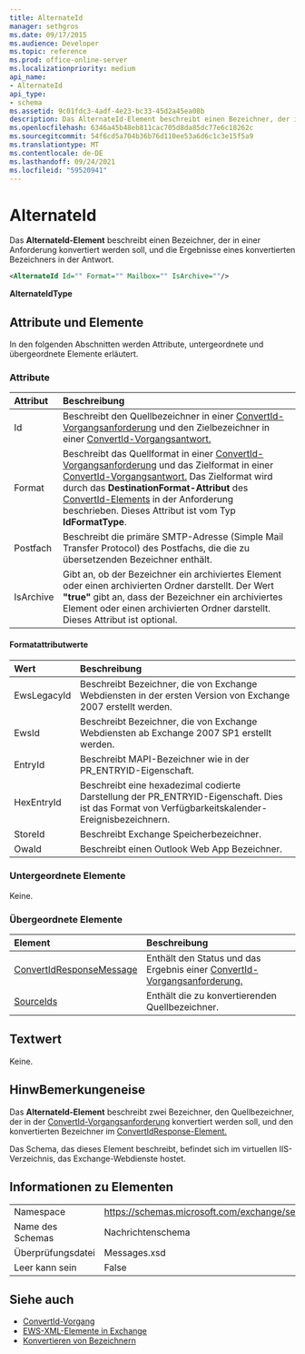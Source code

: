 ```yaml
---
title: AlternateId
manager: sethgros
ms.date: 09/17/2015
ms.audience: Developer
ms.topic: reference
ms.prod: office-online-server
ms.localizationpriority: medium
api_name:
- AlternateId
api_type:
- schema
ms.assetid: 9c01fdc3-4adf-4e23-bc33-45d2a45ea08b
description: Das AlternateId-Element beschreibt einen Bezeichner, der in einer Anforderung konvertiert werden soll, und die Ergebnisse eines konvertierten Bezeichners in der Antwort.
ms.openlocfilehash: 6346a45b48eb811cac705d8da85dc77e6c18262c
ms.sourcegitcommit: 54f6cd5a704b36b76d110ee53a6d6c1c3e15f5a9
ms.translationtype: MT
ms.contentlocale: de-DE
ms.lasthandoff: 09/24/2021
ms.locfileid: "59520941"
---
```

# <a name="alternateid"></a>AlternateId

Das **AlternateId-Element** beschreibt einen Bezeichner, der in einer Anforderung konvertiert werden soll, und die Ergebnisse eines konvertierten Bezeichners in der Antwort. 
  
```XML
<AlternateId Id="" Format="" Mailbox="" IsArchive=""/>
```

 **AlternateIdType**
## <a name="attributes-and-elements"></a>Attribute und Elemente

In den folgenden Abschnitten werden Attribute, untergeordnete und übergeordnete Elemente erläutert.
  
### <a name="attributes"></a>Attribute

|**Attribut**|**Beschreibung**|
|:-----|:-----|
|Id  <br/> |Beschreibt den Quellbezeichner in einer [ConvertId-Vorgangsanforderung](convertid-operation.md) und den Zielbezeichner in einer [ConvertId-Vorgangsantwort.](convertid-operation.md)  <br/> |
|Format  <br/> |Beschreibt das Quellformat in einer [ConvertId-Vorgangsanforderung](convertid-operation.md) und das Zielformat in einer [ConvertId-Vorgangsantwort.](convertid-operation.md) Das Zielformat wird durch das **DestinationFormat-Attribut** des [ConvertId-Elements](convertid.md) in der Anforderung beschrieben. Dieses Attribut ist vom Typ **IdFormatType**.  <br/> |
|Postfach  <br/> |Beschreibt die primäre SMTP-Adresse (Simple Mail Transfer Protocol) des Postfachs, die die zu übersetzenden Bezeichner enthält.  <br/> |
|IsArchive  <br/> |Gibt an, ob der Bezeichner ein archiviertes Element oder einen archivierten Ordner darstellt. Der Wert **"true"** gibt an, dass der Bezeichner ein archiviertes Element oder einen archivierten Ordner darstellt. Dieses Attribut ist optional.  <br/> |
   
#### <a name="format-attribute-values"></a>Formatattributwerte

|**Wert**|**Beschreibung**|
|:-----|:-----|
|EwsLegacyId  <br/> |Beschreibt Bezeichner, die von Exchange Webdiensten in der ersten Version von Exchange 2007 erstellt werden.  <br/> |
|EwsId  <br/> |Beschreibt Bezeichner, die von Exchange Webdiensten ab Exchange 2007 SP1 erstellt werden.  <br/> |
|EntryId  <br/> |Beschreibt MAPI-Bezeichner  wie in der PR_ENTRYID-Eigenschaft.  <br/> |
|HexEntryId  <br/> |Beschreibt eine hexadezimal codierte  Darstellung der PR_ENTRYID-Eigenschaft. Dies ist das Format von Verfügbarkeitskalender-Ereignisbezeichnern.  <br/> |
|StoreId  <br/> |Beschreibt Exchange Speicherbezeichner.  <br/> |
|OwaId  <br/> |Beschreibt einen Outlook Web App Bezeichner.  <br/> |
   
### <a name="child-elements"></a>Untergeordnete Elemente

Keine.
  
### <a name="parent-elements"></a>Übergeordnete Elemente

|**Element**|**Beschreibung**|
|:-----|:-----|
|[ConvertIdResponseMessage](convertidresponsemessage.md) <br/> |Enthält den Status und das Ergebnis einer [ConvertId-Vorgangsanforderung.](convertid-operation.md)  <br/> |
|[SourceIds](sourceids.md) <br/> |Enthält die zu konvertierenden Quellbezeichner.  <br/> |
   
## <a name="text-value"></a>Textwert

Keine.
  
## <a name="remarks"></a>HinwBemerkungeneise

Das **AlternateId-Element** beschreibt zwei Bezeichner, den Quellbezeichner, der in der [ConvertId-Vorgangsanforderung](convertid-operation.md) konvertiert werden soll, und den konvertierten Bezeichner im [ConvertIdResponse-Element.](convertidresponse.md) 
  
Das Schema, das dieses Element beschreibt, befindet sich im virtuellen IIS-Verzeichnis, das Exchange-Webdienste hostet.
  
## <a name="element-information"></a>Informationen zu Elementen

||||
|:-----|:-----|:-----|
|Namespace  <br/> |https://schemas.microsoft.com/exchange/services/2006/messages  <br/> |https://schemas.microsoft.com/exchange/services/2006/types  <br/> |
|Name des Schemas  <br/> |Nachrichtenschema  <br/> |Schematypen  <br/> |
|Überprüfungsdatei  <br/> |Messages.xsd  <br/> |Types.xsd  <br/> |
|Leer kann sein  <br/> |False  <br/> |False  <br/> |
   
## <a name="see-also"></a>Siehe auch

- [ConvertId-Vorgang](convertid-operation.md)
- [EWS-XML-Elemente in Exchange](ews-xml-elements-in-exchange.md)
- [Konvertieren von Bezeichnern](https://msdn.microsoft.com/library/a5391746-b6ef-4f48-8fc8-8255258651aa%28Office.15%29.aspx)

